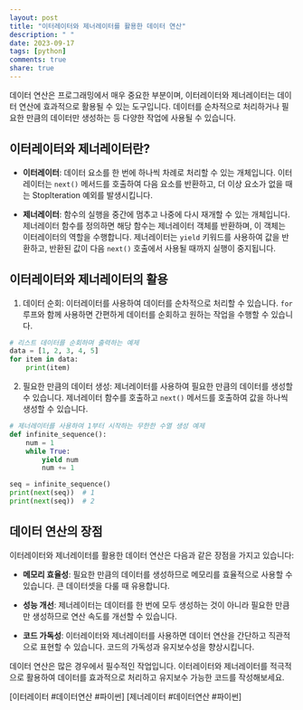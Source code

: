 ```yaml
---
layout: post
title: "이터레이터와 제너레이터를 활용한 데이터 연산"
description: " "
date: 2023-09-17
tags: [python]
comments: true
share: true
---
```


데이터 연산은 프로그래밍에서 매우 중요한 부분이며, 이터레이터와 제너레이터는 데이터 연산에 효과적으로 활용될 수 있는 도구입니다. 데이터를 순차적으로 처리하거나 필요한 만큼의 데이터만 생성하는 등 다양한 작업에 사용될 수 있습니다.

## 이터레이터와 제너레이터란?

- **이터레이터**: 데이터 요소를 한 번에 하나씩 차례로 처리할 수 있는 개체입니다. 이터레이터는 `next()` 메서드를 호출하여 다음 요소를 반환하고, 더 이상 요소가 없을 때는 StopIteration 예외를 발생시킵니다.

- **제너레이터**: 함수의 실행을 중간에 멈추고 나중에 다시 재개할 수 있는 개체입니다. 제너레이터 함수를 정의하면 해당 함수는 제너레이터 객체를 반환하며, 이 객체는 이터레이터의 역할을 수행합니다. 제너레이터는 `yield` 키워드를 사용하여 값을 반환하고, 반환된 값이 다음 `next()` 호출에서 사용될 때까지 실행이 중지됩니다.

## 이터레이터와 제너레이터의 활용

1. 데이터 순회: 이터레이터를 사용하여 데이터를 순차적으로 처리할 수 있습니다. `for` 루프와 함께 사용하면 간편하게 데이터를 순회하고 원하는 작업을 수행할 수 있습니다.

```python
# 리스트 데이터를 순회하며 출력하는 예제
data = [1, 2, 3, 4, 5]
for item in data:
    print(item)
```

2. 필요한 만큼의 데이터 생성: 제너레이터를 사용하여 필요한 만큼의 데이터를 생성할 수 있습니다. 제너레이터 함수를 호출하고 `next()` 메서드를 호출하여 값을 하나씩 생성할 수 있습니다.

```python
# 제너레이터를 사용하여 1부터 시작하는 무한한 수열 생성 예제
def infinite_sequence():
    num = 1
    while True:
        yield num
        num += 1

seq = infinite_sequence()
print(next(seq))  # 1
print(next(seq))  # 2
```

## 데이터 연산의 장점

이터레이터와 제너레이터를 활용한 데이터 연산은 다음과 같은 장점을 가지고 있습니다:

- **메모리 효율성**: 필요한 만큼의 데이터를 생성하므로 메모리를 효율적으로 사용할 수 있습니다. 큰 데이터셋을 다룰 때 유용합니다.

- **성능 개선**: 제너레이터는 데이터를 한 번에 모두 생성하는 것이 아니라 필요한 만큼만 생성하므로 연산 속도를 개선할 수 있습니다.

- **코드 가독성**: 이터레이터와 제너레이터를 사용하면 데이터 연산을 간단하고 직관적으로 표현할 수 있습니다. 코드의 가독성과 유지보수성을 향상시킵니다.

데이터 연산은 많은 경우에서 필수적인 작업입니다. 이터레이터와 제너레이터를 적극적으로 활용하여 데이터를 효과적으로 처리하고 유지보수 가능한 코드를 작성해보세요.

[이터레이터 #데이터연산 #파이썬]
[제너레이터 #데이터연산 #파이썬]